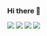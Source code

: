 ### Hi there 👋

<!--
**hanmind/hanmind** is a ✨ _special_ ✨ repository because its `README.md` (this file) appears on your GitHub profile.

Here are some ideas to get you started:

- 🔭 I’m currently working on ...
- 🌱 I’m currently learning ...
- 👯 I’m looking to collaborate on ...
- 🤔 I’m looking for help with ...
- 💬 Ask me about ...
- 📫 How to reach me: ...
- 😄 Pronouns: ...
- ⚡ Fun fact: ...
-->
<img src="https://img.shields.io/badge/Python-gray}?style={flat}&logo={Python}&logoColor={3776AB}"/>
<img src="https://img.shields.io/badge/PyTorch-gray}?style={flat}&logo={PyTorch}&logoColor={EE4C2C}"/>
<img src="https://img.shields.io/badge/MySQL-gray}?style={flat}&logo={mysql}&logoColor={4479A1}"/>
<img src="https://img.shields.io/badge/Slack-yellow}?style={flat}&logo={slack}&logoColor={4A154B}"/>
